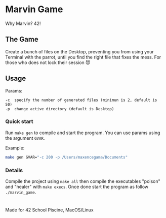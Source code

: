 # Marvin Game

Why Marvin? 42!

## The Game

Create a bunch of files on the Desktop, preventing you from using your Terminal with the parrot, until you find the right file that fixes the mess. For those who does not lock their session 😈

## Usage

Params:
```
-c	specify the number of generated files (minimun is 2, default is 50)
-p	change active directory (default is Desktop)
```

### Quick start

Run `make gen` to compile and start the program. You can use params using the argument `GVAR`.

Example:
```sh
make gen GVAR="-c 200 -p /Users/maxencegama/Documents"
```

### Details

Compile the project using `make all` then compile the executables "poison" and "healer" with `make execs`. Once done start the program as follow `./marvin_game`.

# ## 

Made for 42 School Piscine, MacOS/Linux